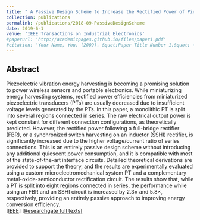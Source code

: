 ```yaml
---
title: " A Passive Design Scheme to Increase the Rectified Power of Piezoelectric Energy Harvesters "
collection: publications
permalink: /publications/2018-09-PassiveDesignScheme
date: 2019-6-1
venue: 'IEEE Transactions on Industrial Electronics'
#paperurl: 'http://academicpages.github.io/files/paper1.pdf'
#citation: 'Your Name, You. (2009). &quot;Paper Title Number 1.&quot; <i>Journal 1</i>. 1(1).'
---
```


## Abstract
Piezoelectric vibration energy harvesting is becoming a promising solution to power wireless sensors and portable electronics. While miniaturizing energy harvesting systems, rectified power efficiencies from miniaturized piezoelectric transducers (PTs) are usually decreased due to insufficient voltage levels generated by the PTs. In this paper, a monolithic PT is split into several regions connected in series. The raw electrical output power is kept constant for different connection configurations, as theoretically predicted. However, the rectified power following a full-bridge rectifier (FBR), or a synchronized switch harvesting on an inductor (SSHI) rectifier, is significantly increased due to the higher voltage/current ratio of series connections. This is an entirely passive design scheme without introducing any additional quiescent power consumption, and it is compatible with most of the state-of-the-art interface circuits. Detailed theoretical derivations are provided to support the theory, and the results are experimentally evaluated using a custom microelectromechanical system PT and a complementary metal-oxide-semiconductor rectification circuit. The results show that, while a PT is split into eight regions connected in series, the performance while using an FBR and an SSHI circuit is increased by 2.3× and 5.8×, respectively, providing an entirely passive approach to improving energy conversion efficiency. <br />
[[IEEE]](https://ieeexplore.ieee.org/abstract/document/8270670) [[Researchgate full texts]](https://www.researchgate.net/publication/322729401_A_Passive_Design_Scheme_to_Increase_Rectified_Power_of_Piezoelectric_Energy_Harvesters)
